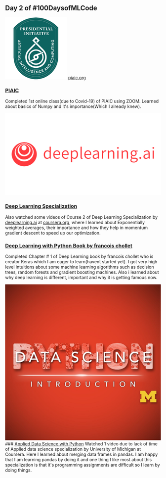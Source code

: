 ## Day 2 of #100DaysofMLCode

<img src = "0.png"> [piaic.org]() </img>
### <u>PIAIC</u>
 Completed 1st online class(due to Covid-19) of PIAIC using ZOOM. Learned about basics of Numpy and it's importance(Which I already knew).


<img src = "2.png"></img>
### <u>Deep Learning Specialization</u>
 Also watched some videos of Course 2 of Deep Learning Specialization by [deeplearning.ai]() at [coursera.org](), where I learned about Exponentially weighted averages, their importance and how they help in momentum gradient descent to speed up our optimization.



### <u>Deep Learning with Python Book by francois chollet </u>
 Completed Chapter # 1 of Deep Learning book by francois chollet who is creator Keras which I am eager to learn(havent started yet). I got very high level intuitions about some machine learning algorithms such as decision trees, random forests and gradient boosting machines. Also i learned about why deep learning is different, important and why it is getting famous now.


<img src = "1.jpeg">
### <u>Applied Data Science with Python</u>
 Watched 1 video due to lack of time of Applied data science specialization by University of Michigan at Coursera. Here I learned about merging data frames in pandas. I am happy that I am learning pandas by doing it and one thing I like most about this specialization is that it's programming assignments are difficult so I learn by doing things.